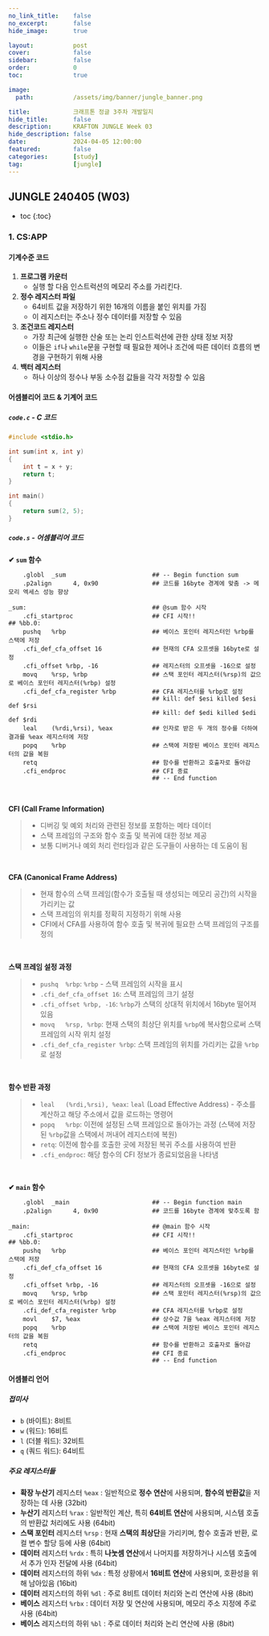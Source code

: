 ```yaml
---
no_link_title:    false
no_excerpt:       false
hide_image:       true

layout:           post
cover:            false
sidebar:          false
order:            0      
toc:              true

image:
  path:           /assets/img/banner/jungle_banner.png

title:            크래프톤 정글 3주차 개발일지
hide_title:       false
description:      KRAFTON JUNGLE Week 03
hide_description: false
date:             2024-04-05 12:00:00
featured:         false
categories:       [study]
tag:              [jungle]
---
```


## JUNGLE 240405 (W03)

* toc
{:toc}

### 1. CS:APP
#### 기계수준 코드
1. **프로그램 카운터**
   - 실행 할 다음 인스트럭션의 메모리 주소를 가리킨다.
2. **정수 레지스터 파일** 
   - 64비트 값을 저장하기 위한 16개의 이름을 붙인 위치를 가짐
   - 이 레지스터는 주소나 정수 데이터를 저장할 수 있음
3. **조건코드 레지스터**
   - 가장 최근에 실행한 산술 또는 논리 인스트럭션에 관한 상태 정보 저장
   - 이들은 `if`나 `while`문을 구현할 때 필요한 제어나 조건에 따른 데이터 흐름의 변경을 구현하기 위해 사용
4. **백터 레지스터**
   - 하나 이상의 정수나 부동 소수점 값들을 각각 저장할 수 있음

#### 어셈블리어 코드 & 기계어 코드
##### `code.c` - C 코드
```cpp
#include <stdio.h>

int sum(int x, int y)
{
    int t = x + y;
    return t;
}

int main()
{
    return sum(2, 5);
}
```

##### `code.s` - 어셈블리어 코드
**✔ `sum` 함수**
```
	.globl	_sum                        ## -- Begin function sum
	.p2align      4, 0x90               ## 코드를 16byte 경계에 맞춤 -> 메모리 엑세스 성능 향상

_sum:                                   ## @sum 함수 시작
	.cfi_startproc                      ## CFI 시작!!
## %bb.0:
	pushq	%rbp                        ## 베이스 포인터 레지스터인 %rbp를 스택에 저장
	.cfi_def_cfa_offset 16              ## 현재의 CFA 오프셋을 16byte로 설정
	.cfi_offset %rbp, -16               ## 레지스터의 오프셋을 -16으로 설정
	movq	%rsp, %rbp                  ## 스택 포인터 레지스터(%rsp)의 값으로 베이스 포인터 레지스터(%rbp) 설정
	.cfi_def_cfa_register %rbp          ## CFA 레지스터를 %rbp로 설정
                                        ## kill: def $esi killed $esi def $rsi
                                        ## kill: def $edi killed $edi def $rdi
	leal	(%rdi,%rsi), %eax           ## 인자로 받은 두 개의 정수를 더하여 결과를 %eax 레지스터에 저장
	popq	%rbp                        ## 스택에 저장된 베이스 포인터 레지스터의 값을 복원
	retq                                ## 함수를 반환하고 호출자로 돌아감
	.cfi_endproc                        ## CFI 종료
                                        ## -- End function
```

<br>

**CFI (Call Frame Information)**
> - 디버깅 및 예외 처리와 관련된 정보를 포함하는 메타 데이터
> - 스택 프레임의 구조와 함수 호출 및 복귀에 대한 정보 제공
> - 보통 디버거나 예외 처리 런타임과 같은 도구들이 사용하는 데 도움이 됨

<br>

**CFA (Canonical Frame Address)**
> - 현재 함수의 스택 프레임(함수가 호출될 때 생성되는 메모리 공간)의 시작을 가리키는 값
> - 스택 프레임의 위치를 정확히 지정하기 위해 사용
> - CFI에서 CFA를 사용하여 함수 호출 및 복귀에 필요한 스택 프레임의 구조를 정의

<br>

**스택 프레임 설정 과정**
> - `pushq	%rbp`: `%rbp` - 스택 프레임의 시작을 표시
> - `.cfi_def_cfa_offset 16`: 스택 프레임의 크기 설정
> - `.cfi_offset %rbp, -16`: `%rbp`가 스택의 상대적 위치에서 16byte 떨어져 있음
> - `movq	%rsp, %rbp`: 현재 스택의 최상단 위치를 `%rbp`에 복사함으로써 스택 프레임의 시작 위치 설정
> - `.cfi_def_cfa_register %rbp`: 스택 프레임의 위치를 가리키는 값을 `%rbp`로 설정

<br>

**함수 반환 과정**
> - `leal	(%rdi,%rsi), %eax`: `leal` (Load Effective Address) - 주소를 계산하고 해당 주소에서 값을 로드하는 명령어
> - `popq	%rbp`: 이전에 설정된 스택 프레임으로 돌아가는 과정 (스택에 저장된 `%rbp`값을 스택에서 꺼내어 레지스터에 복원)
> - `retq`: 이전에 함수를 호출한 곳에 저장된 복귀 주소를 사용하여 반환
> - `.cfi_endproc`: 해당 함수의 CFI 정보가 종료되었음을 나타냄

<br>

**✔ `main` 함수**
```
	.globl	_main                       ## -- Begin function main
	.p2align      4, 0x90               ## 코드를 16byte 경계에 맞추도록 함

_main:                                  ## @main 함수 시작
	.cfi_startproc                      ## CFI 시작!!
## %bb.0:
	pushq	%rbp                        ## 베이스 포인터 레지스터인 %rbp를 스택에 저장
	.cfi_def_cfa_offset 16              ## 현재의 CFA 오프셋을 16byte로 설정
	.cfi_offset %rbp, -16               ## 레지스터의 오프셋을 -16으로 설정
	movq	%rsp, %rbp                  ## 스택 포인터 레지스터(%rsp)의 값으로 베이스 포인터 레지스터(%rbp) 설정
	.cfi_def_cfa_register %rbp          ## CFA 레지스터를 %rbp로 설정
	movl	$7, %eax                    ## 상수값 7을 %eax 레지스터에 저장
	popq	%rbp                        ## 스택에 저장된 베이스 포인터 레지스터의 값을 복원
	retq                                ## 함수를 반환하고 호출자로 돌아감
	.cfi_endproc                        ## CFI 종료
                                        ## -- End function
```

#### 어셈블리 언어
##### 접미사
- `b` (바이트): 8비트
- `w` (워드): 16비트
- `l` (더블 워드): 32비트
- `q` (쿼드 워드): 64비트

##### 주요 레지스터들
- **확장 누산기** 레지스터 `%eax` : 일반적으로 **정수 연산**에 사용되며, **함수의 반환값**을 저장하는 데 사용 (32bit)
- **누산기** 레지스터 `%rax` : 일반적인 계산, 특히 **64비트 연산**에 사용되며, 시스템 호출의 반환값 처리에도 사용 (64bit)
- **스택 포인터** 레지스터 `%rsp` : 현재 **스택의 최상단**을 가리키며, 함수 호출과 반환, 로컬 변수 할당 등에 사용 (64bit)
- **데이터** 레지스터 `%rdx` : 특히 **나눗셈 연산**에서 나머지를 저장하거나 시스템 호출에서 추가 인자 전달에 사용 (64bit)
- **데이터** 레지스터의 하위 `%dx` : 특정 상황에서 **16비트 연산**에 사용되며, 호환성을 위해 남아있음 (16bit)
- **데이터** 레지스터의 하위 `%dl` : 주로 8비트 데이터 처리와 논리 연산에 사용 (8bit)
- **베이스** 레지스터 `%rbx` : 데이터 저장 및 연산에 사용되며, 메모리 주소 지정에 주로 사용 (64bit)
- **베이스** 레지스터의 하위 `%bl` : 주로 데이터 처리와 논리 연산에 사용 (8bit)

